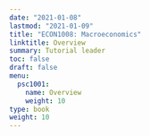 ```yaml
---
date: "2021-01-08"
lastmod: "2021-01-09"
title: "ECON1008: Macroeconomics"
linktitle: Overview
summary: Tutorial leader  
toc: false
draft: false
menu:
  psc1001:
    name: Overview
    weight: 10
type: book
weight: 10
---
```




